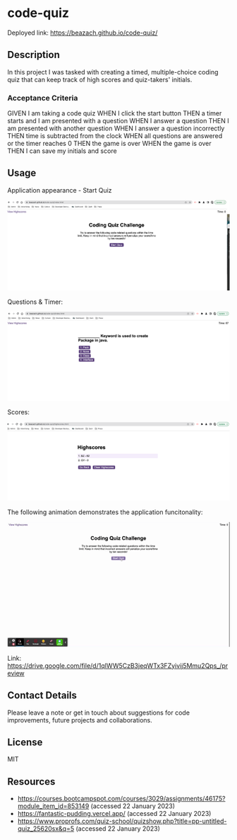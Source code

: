 # code-quiz
Deployed link: https://beazach.github.io/code-quiz/

## Description 
In this project I was tasked with creating a timed, multiple-choice coding quiz that can keep track of high scores and quiz-takers' initials. 

### Acceptance Criteria
GIVEN I am taking a code quiz
WHEN I click the start button
THEN a timer starts and I am presented with a question
WHEN I answer a question
THEN I am presented with another question
WHEN I answer a question incorrectly
THEN time is subtracted from the clock
WHEN all questions are answered or the timer reaches 0
THEN the game is over
WHEN the game is over
THEN I can save my initials and score

## Usage
Application appearance - Start Quiz

![alt text](assets/images/Screenshot_1.png)

Questions & Timer:

![alt text](assets/images/Screenshot_2.png)

Scores:

![alt text](assets/images/Screenshot_3.png)

The following animation demonstrates the application funcitonality:

![](assets/images/Coding_Quiz.gif)

Link:
https://drive.google.com/file/d/1qIWW5CzB3jeqWTx3FZyivij5Mmu2Qps_/preview


## Contact Details
Please leave a note or get in touch about suggestions for code improvements, future projects and collaborations.

## License 
MIT

## Resources 
- https://courses.bootcampspot.com/courses/3029/assignments/46175?module_item_id=853149 (accessed 22 January 2023)
- https://fantastic-pudding.vercel.app/ (accessed 22 January 2023)
- https://www.proprofs.com/quiz-school/quizshow.php?title=pp-untitled-quiz_25620sx&q=5 (accessed 22 January 2023)